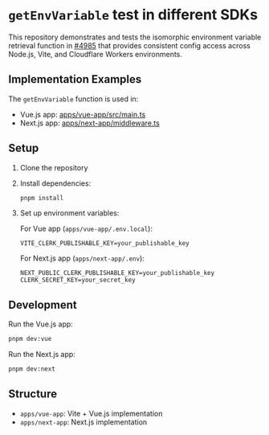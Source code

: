 # `getEnvVariable` test in different SDKs

This repository demonstrates and tests the isomorphic environment variable retrieval 
function in [#4985](https://github.com/clerk/javascript/pull/4985) that provides 
consistent config access across Node.js, Vite, and Cloudflare Workers environments.

## Implementation Examples

The `getEnvVariable` function is used in:
- Vue.js app: [apps/vue-app/src/main.ts](https://github.com/wobsoriano/clerk-pr-4985/blob/3aed897bc7a803853eafe3602e524deff4b4b24b/apps/vue-app/src/main.ts#L7)
- Next.js app: [apps/next-app/middleware.ts](https://github.com/wobsoriano/clerk-pr-4985/blob/3aed897bc7a803853eafe3602e524deff4b4b24b/apps/next-app/middleware.ts#L4)

## Setup

1. Clone the repository
2. Install dependencies:
   ```bash
   pnpm install
   ```
3. Set up environment variables:

   For Vue app (`apps/vue-app/.env.local`):
   ```
   VITE_CLERK_PUBLISHABLE_KEY=your_publishable_key
   ```

   For Next.js app (`apps/next-app/.env`):
   ```
   NEXT_PUBLIC_CLERK_PUBLISHABLE_KEY=your_publishable_key
   CLERK_SECRET_KEY=your_secret_key
   ```

## Development

Run the Vue.js app:
```bash
pnpm dev:vue
```

Run the Next.js app:
```bash
pnpm dev:next
```

## Structure

- `apps/vue-app`: Vite + Vue.js implementation
- `apps/next-app`: Next.js implementation
